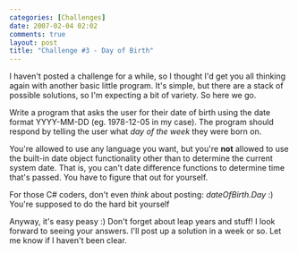 ```yaml
---
categories: [Challenges]
date: 2007-02-04 02:02
comments: true
layout: post
title: "Challenge #3 - Day of Birth"
---
```

I haven't posted a challenge for a while, so I thought I'd get you all thinking again with another basic little program.  It's simple, but there are a stack of possible solutions, so I'm expecting a bit of variety. So here we go.

Write a program that asks the user for their date of birth using the date format YYYY-MM-DD (eg. 1978-12-05 in my case). The program should respond by telling the user what <em>day of the week</em> they were born on.

You're allowed to use any language you want, but you're <strong>not</strong> allowed to use the built-in date object functionality other than to determine the current system date. That is, you can't date difference functions to determine time that's passed. You have to figure that out for yourself.

For those C# coders, don't even <em>think</em> about posting: <em>dateOfBirth.Day</em> :) You're supposed to do the hard bit yourself

Anyway, it's easy peasy :)  Don't forget about leap years and stuff! I look forward to seeing your answers. I'll post up a solution in a week or so. Let me know if I haven't been clear.
